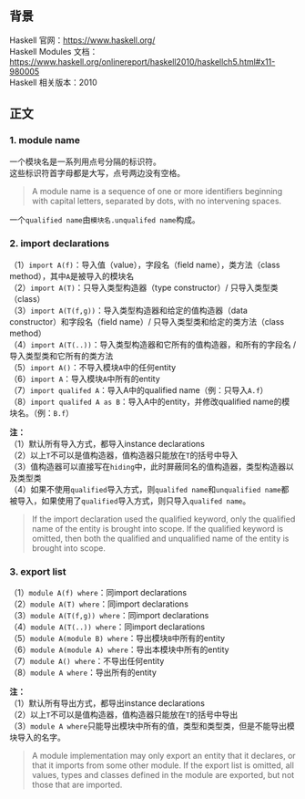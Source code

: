 ## 背景
Haskell 官网：https://www.haskell.org/  
Haskell Modules 文档：https://www.haskell.org/onlinereport/haskell2010/haskellch5.html#x11-980005  
Haskell 相关版本：2010  

## 正文

### 1. module name
一个模块名是一系列用点号分隔的标识符。  
这些标识符首字母都是大写，点号两边没有空格。  

> A module name is a sequence of one or more identifiers beginning with capital letters, separated by dots, with no intervening spaces.

一个`qualified name`由`模块名.unqualifed name`构成。  

### 2. import declarations
（1）`import A(f)`：导入值（value），字段名（field name），类方法（class method），其中`A`是被导入的模块名  
（2）`import A(T)`：只导入类型构造器（type constructor）/ 只导入类型类（class）  
（3）`import A(T(f,g))`：导入类型构造器和给定的值构造器（data constructor）和字段名（field name）/ 只导入类型类和给定的类方法（class method）  
（4）`import A(T(..))`：导入类型构造器和它所有的值构造器，和所有的字段名 / 导入类型类和它所有的类方法  
（5）`import A()`：不导入模块`A`中的任何entity  
（6）`import A`：导入模块`A`中所有的entity  
（7）`import qualifed A`：导入A中的qualified name（例：只导入`A.f`）  
（8）`import qualifed A as B`：导入A中的entity，并修改qualified name的模块名。（例：`B.f`）  

**注：**  
（1）默认所有导入方式，都导入instance declarations  
（2）以上`T`不可以是值构造器，值构造器只能放在`T`的括号中导入  
（3）值构造器可以直接写在`hiding`中，此时屏蔽同名的值构造器，类型构造器以及类型类  
（4）如果不使用`qualified`导入方式，则`qualifed name`和`unqualified name`都被导入，如果使用了`qualified`导入方式，则只导入`qualifed name`。  

> If the import declaration used the qualified keyword, only the qualified name of the entity is brought into scope. If the qualified keyword is omitted, then both the qualified and unqualified name of the entity is brought into scope.

### 3. export list
（1）`module A(f) where`：同import declarations  
（2）`module A(T) where`：同import declarations  
（3）`module A(T(f,g)) where`：同import declarations  
（4）`module A(T(..)) where`：同import declarations  
（5）`module A(module B) where`：导出模块`B`中所有的entity  
（6）`module A(module A) where`：导出本模块中所有的entity  
（7）`module A() where`：不导出任何entity  
（8）`module A where`：导出所有的entity  

**注：**  
（1）默认所有导出方式，都导出instance declarations  
（2）以上`T`不可以是值构造器，值构造器只能放在`T`的括号中导出  
（3）`module A where`只能导出模块中所有的值，类型和类型类，但是不能导出模块导入的名字。  

> A module implementation may only export an entity that it declares, or that it imports from some other module. If the export list is omitted, all values, types and classes defined in the module are exported, but not those that are imported.

